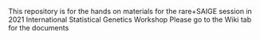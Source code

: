 This repository is for the hands on materials for the rare+SAIGE session in 2021 International Statistical Genetics Workshop 
Please go to the Wiki tab for the documents
